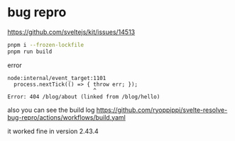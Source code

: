 # bug repro

https://github.com/sveltejs/kit/issues/14513

```bash
pnpm i --frozen-lockfile
pnpm run build
```

error

```log
node:internal/event_target:1101
  process.nextTick(() => { throw err; });
                           ^
Error: 404 /blog/about (linked from /blog/hello)

```

also you can see the build log
https://github.com/ryoppippi/svelte-resolve-bug-repro/actions/workflows/build.yaml

it worked fine in version 2.43.4
